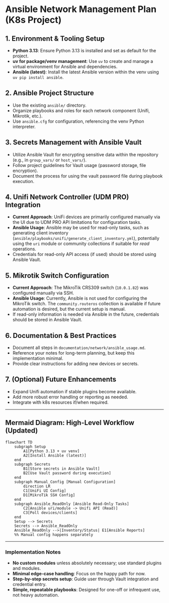 # Ansible Network Management Plan (K8s Project)

## 1. Environment & Tooling Setup
- **Python 3.13**: Ensure Python 3.13 is installed and set as default for the project.
- **uv for package/venv management**: Use `uv` to create and manage a virtual environment for Ansible and dependencies.
- **Ansible (latest)**: Install the latest Ansible version within the venv using `uv pip install ansible`.

## 2. Ansible Project Structure
- Use the existing `ansible/` directory.
- Organize playbooks and roles for each network component (Unifi, Mikrotik, etc.).
- Use `ansible.cfg` for configuration, referencing the venv Python interpreter.

## 3. Secrets Management with Ansible Vault
- Utilize Ansible Vault for encrypting sensitive data within the repository (e.g., in `group_vars/` or `host_vars/`).
- Follow project guidelines for Vault usage (password storage, file encryption).
- Document the process for using the vault password file during playbook execution.

## 4. Unifi Network Controller (UDM PRO) Integration
- **Current Approach**: UniFi devices are primarily configured manually via the UI due to UDM PRO API limitations for configuration tasks.
- **Ansible Usage**: Ansible may be used for read-only tasks, such as generating client inventory (`ansible/playbooks/unifi/generate_client_inventory.yml`), potentially using the `uri` module or community collections if suitable for *read* operations.
- Credentials for read-only API access (if used) should be stored using Ansible Vault.

## 5. Mikrotik Switch Configuration
- **Current Approach**: The MikroTik CRS309 switch (`10.0.1.82`) was configured manually via SSH.
- **Ansible Usage**: Currently, Ansible is not used for configuring the MikroTik switch. The `community.routeros` collection is available if future automation is desired, but the current setup is manual.
- If read-only information is needed via Ansible in the future, credentials should be stored in Ansible Vault.

## 6. Documentation & Best Practices
- Document all steps in `documentation/network/ansible_usage.md`.
- Reference your notes for long-term planning, but keep this implementation minimal.
- Provide clear instructions for adding new devices or secrets.

## 7. (Optional) Future Enhancements
- Expand Unifi automation if stable plugins become available.
- Add more robust error handling or reporting as needed.
- Integrate with k8s resources if/when required.

---

## Mermaid Diagram: High-Level Workflow (Updated)

```mermaid
flowchart TD
    subgraph Setup
        A1[Python 3.13 + uv venv]
        A2[Install Ansible (latest)]
    end
    subgraph Secrets
        B1[Store secrets in Ansible Vault]
        B2[Use Vault password during execution]
    end
    subgraph Manual_Config [Manual Configuration]
        direction LR
        C1[UniFi UI Config]
        D1[MikroTik SSH Config]
    end
    subgraph Ansible_ReadOnly [Ansible Read-Only Tasks]
        C2[Ansible uri/module -> Unifi API (Read)]
        C3[Poll devices/clients]
    end
    Setup --> Secrets
    Secrets --> Ansible_ReadOnly
    Ansible_ReadOnly -->|Inventory/Status| E1[Ansible Reports]
    %% Manual config happens separately
```

---

### Implementation Notes
- **No custom modules** unless absolutely necessary; use standard plugins and modules.
- **Minimal edge-case handling**: Focus on the happy path for now.
- **Step-by-step secrets setup**: Guide user through Vault integration and credential entry.
- **Simple, repeatable playbooks**: Designed for one-off or infrequent use, not heavy automation.
